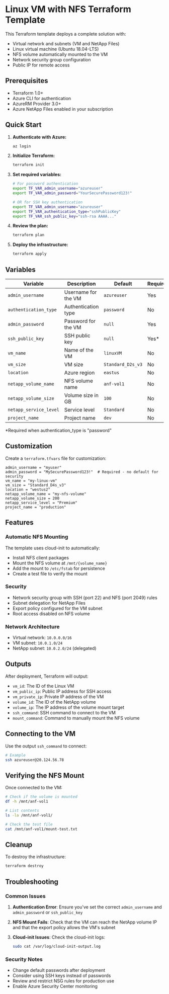 # Linux VM with NFS Terraform Template

This Terraform template deploys a complete solution with:
- Virtual network and subnets (VM and NetApp Files)
- Linux virtual machine (Ubuntu 18.04-LTS)
- NFS volume automatically mounted to the VM
- Network security group configuration
- Public IP for remote access

## Prerequisites

- Terraform 1.0+
- Azure CLI for authentication
- AzureRM Provider 3.0+
- Azure NetApp Files enabled in your subscription

## Quick Start

1. **Authenticate with Azure:**
   ```bash
   az login
   ```

2. **Initialize Terraform:**
   ```bash
   terraform init
   ```

3. **Set required variables:**
   ```bash
   # For password authentication
   export TF_VAR_admin_username="azureuser"
   export TF_VAR_admin_password="YourSecurePassword123!"
   
   # OR for SSH key authentication
   export TF_VAR_admin_username="azureuser"
   export TF_VAR_authentication_type="sshPublicKey"
   export TF_VAR_ssh_public_key="ssh-rsa AAAA..."
   ```

4. **Review the plan:**
   ```bash
   terraform plan
   ```

5. **Deploy the infrastructure:**
   ```bash
   terraform apply
   ```

## Variables

| Variable | Description | Default | Required |
|----------|-------------|---------|----------|
| `admin_username` | Username for the VM | `azureuser` | Yes |
| `authentication_type` | Authentication type | `password` | No |
| `admin_password` | Password for the VM | `null` | Yes |
| `ssh_public_key` | SSH public key | `null` | Yes* |
| `vm_name` | Name of the VM | `linuxVM` | No |
| `vm_size` | VM size | `Standard_D2s_v3` | No |
| `location` | Azure region | `eastus` | No |
| `netapp_volume_name` | NFS volume name | `anf-vol1` | No |
| `netapp_volume_size` | Volume size in GB | `100` | No |
| `netapp_service_level` | Service level | `Standard` | No |
| `project_name` | Project name | `dev` | No |

*Required when authentication_type is "password"

## Customization

Create a `terraform.tfvars` file for customization:

```hcl
admin_username = "myuser"
admin_password = "MySecurePassword123!"  # Required - no default for security
vm_name = "my-linux-vm"
vm_size = "Standard_D4s_v3"
location = "westus2"
netapp_volume_name = "my-nfs-volume"
netapp_volume_size = 200
netapp_service_level = "Premium"
project_name = "production"
```

## Features

### Automatic NFS Mounting
The template uses cloud-init to automatically:
- Install NFS client packages
- Mount the NFS volume at `/mnt/{volume_name}`
- Add the mount to `/etc/fstab` for persistence
- Create a test file to verify the mount

### Security
- Network security group with SSH (port 22) and NFS (port 2049) rules
- Subnet delegation for NetApp Files
- Export policy configured for the VM subnet
- Root access disabled on NFS volume

### Network Architecture
- Virtual network: `10.0.0.0/16`
- VM subnet: `10.0.1.0/24`
- NetApp subnet: `10.0.2.0/24` (delegated)

## Outputs

After deployment, Terraform will output:
- `vm_id`: The ID of the Linux VM
- `vm_public_ip`: Public IP address for SSH access
- `vm_private_ip`: Private IP address of the VM
- `volume_id`: The ID of the NetApp volume
- `volume_ip`: The IP address of the volume mount target
- `ssh_command`: SSH command to connect to the VM
- `mount_command`: Command to manually mount the NFS volume

## Connecting to the VM

Use the output `ssh_command` to connect:

```bash
# Example
ssh azureuser@20.124.56.78
```

## Verifying the NFS Mount

Once connected to the VM:

```bash
# Check if the volume is mounted
df -h /mnt/anf-vol1

# List contents
ls -la /mnt/anf-vol1/

# Check the test file
cat /mnt/anf-vol1/mount-test.txt
```

## Cleanup

To destroy the infrastructure:
```bash
terraform destroy
```

## Troubleshooting

### Common Issues

1. **Authentication Error**: Ensure you've set the correct `admin_username` and `admin_password` or `ssh_public_key`

2. **NFS Mount Fails**: Check that the VM can reach the NetApp volume IP and that the export policy allows the VM's subnet

3. **Cloud-init Issues**: Check the cloud-init logs:
   ```bash
   sudo cat /var/log/cloud-init-output.log
   ```

### Security Notes

- Change default passwords after deployment
- Consider using SSH keys instead of passwords
- Review and restrict NSG rules for production use
- Enable Azure Security Center monitoring 